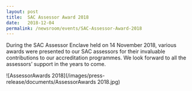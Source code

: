 ```yaml
---
layout: post
title:  SAC Assessor Award 2018
date:   2018-12-04
permalink: /newsroom/events/SAC-Assessor-Award-2018
---
```


During the SAC Assessor Enclave held on 14 November 2018, various awards were presented to our SAC assessors for their invaluable contributions to our accreditation programmes. We look forward to all the assessors’ support in the years to come.

![AssessorAwards 2018](/images/press-release/documents/AssessorAwards 2018.jpg)
